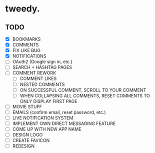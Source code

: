 # tweedy.

## TODO

- [x] BOOKMARKS
- [x] COMMENTS
- [x] FIX LIKE BUG
- [x] NOTIFICATIONS
- [ ] OAuth2 (Google sign in, etc.)
- [ ] SEARCH + HASHTAG PAGES
- [ ] COMMENT REWORK
  - [ ] COMMENT LIKES
  - [ ] NESTED COMMENTS
  - [ ] ON SUCCESSFUL COMMENT, SCROLL TO YOUR COMMENT
  - [ ] WHEN COLLAPSING ALL COMMENTS, RESET COMMENTS TO ONLY DISPLAY FIRST PAGE
- [ ] MOVIE STUFF
- [ ] EMAILS (confirm email, reset password, etc.)
- [ ] LIVE NOTIFICATION SYSTEM
- [ ] IMPLEMENT OWN DIRECT MESSAGING FEATURE
- [ ] COME UP WITH NEW APP NAME
- [ ] DESIGN LOGO
- [ ] CREATE FAVICON
- [ ] REDESIGN
